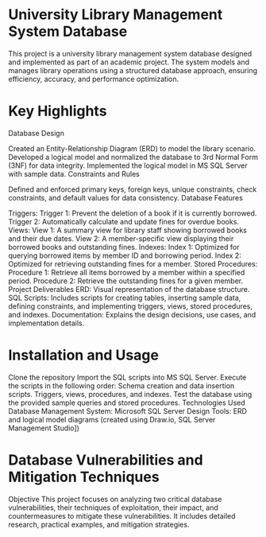 # University Library Management System Database
This project is a university library management system database designed and implemented as part of an academic project. The system models and manages library operations using a structured database approach, ensuring efficiency, accuracy, and performance optimization.

# Key Highlights
Database Design

Created an Entity-Relationship Diagram (ERD) to model the library scenario.
Developed a logical model and normalized the database to 3rd Normal Form (3NF) for data integrity.
Implemented the logical model in MS SQL Server with sample data.
Constraints and Rules

Defined and enforced primary keys, foreign keys, unique constraints, check constraints, and default values for data consistency.
Database Features

Triggers:
Trigger 1: Prevent the deletion of a book if it is currently borrowed.
Trigger 2: Automatically calculate and update fines for overdue books.
Views:
View 1: A summary view for library staff showing borrowed books and their due dates.
View 2: A member-specific view displaying their borrowed books and outstanding fines.
Indexes:
Index 1: Optimized for querying borrowed items by member ID and borrowing period.
Index 2: Optimized for retrieving outstanding fines for a member.
Stored Procedures:
Procedure 1: Retrieve all items borrowed by a member within a specified period.
Procedure 2: Retrieve the outstanding fines for a given member.
Project Deliverables
ERD: Visual representation of the database structure.
SQL Scripts: Includes scripts for creating tables, inserting sample data, defining constraints, and implementing triggers, views, stored procedures, and indexes.
Documentation: Explains the design decisions, use cases, and implementation details.

# Installation and Usage

Clone the repository
Import the SQL scripts into MS SQL Server.
Execute the scripts in the following order:
Schema creation and data insertion scripts.
Triggers, views, procedures, and indexes.
Test the database using the provided sample queries and stored procedures.
Technologies Used
Database Management System: Microsoft SQL Server
Design Tools: ERD and logical model diagrams (created using  Draw.io, SQL Server Management Studio])


# Database Vulnerabilities and Mitigation Techniques
Objective
This project focuses on analyzing two critical database vulnerabilities, their techniques of exploitation, their impact, and countermeasures to mitigate these vulnerabilities. It includes detailed research, practical examples, and mitigation strategies.
